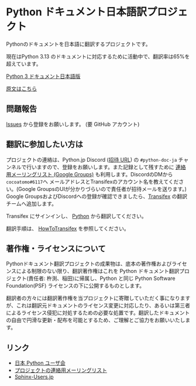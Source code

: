 # Python ドキュメント日本語訳プロジェクト

Pythonのドキュメントを日本語に翻訳するプロジェクトです。

現在はPython 3.13 のドキュメントに対応するために活動中で、翻訳率は65%を超えています。

[Python 3 ドキュメント日本語版](http://docs.python.org/ja/3/)

[原文はこちら](http://docs.python.org/3/)

## 問題報告 ##
[Issues](https://github.com/python-doc-ja/python-doc-ja/issues) から登録をお願いします。
(要 GitHub アカウント)

## 翻訳に参加したい方は ##
プロジェクトの連絡は、Python.jp Discord ([招待 URL](https://discord.gg/YEHx883)) の `#python-doc-ja` チャンネルで行いますので、登録をお願いします。また記録として残すために [連絡用メーリングリスト (Google Groups)](https://groups.google.com/forum/#!forum/python-doc-jp) も利用します。DiscordのDMから `cocoatomo#6117`へ
メールアドレスとTransifexのアカウント名を教えてください。(Google GroupsのUIが分かりづらいので責任者が招待メールを送ります。)
Google GroupsおよびDiscordへの登録が確認できましたら、[Transifex](https://www.transifex.com/) の翻訳チームへ追加します。

Transifex にサインインし、 [Python](https://www.transifex.com/python-doc/python-newest/) から翻訳してください。

翻訳手順は、 [HowToTransifex](https://github.com/python-doc-ja/python-doc-ja/wiki/HowToTransifex) を参照してください。

## 著作権・ライセンスについて ##

Pythonドキュメント翻訳プロジェクトの成果物は、底本の著作権およびライセンスによる制限のない限り、翻訳著作権はこれを Python ドキュメント翻訳プロジェクト(責任者: 杵渕、稲田)に帰属し、Python と同じ Python Software Foundation(PSF) ライセンスの下に公開するものとします。

翻訳者の方々には翻訳著作権を当プロジェクトに寄贈していただく事になりますが、これは翻訳元ドキュメントのライセンス変更に対応したり、あるいは第三者によるライセンス侵犯に対処するための必要な処置です。翻訳したドキュメントの自由で円滑な更新・配布を可能とするため、ご理解とご協力をお願いいたします。

## リンク ##
  * [日本 Python ユーザ会](http://www.python.jp/)
  * [プロジェクトの連絡用メーリングリスト](https://groups.google.com/forum/#!forum/python-doc-jp)
  * [Sphinx-Users.jp](http://sphinx-users.jp/)
